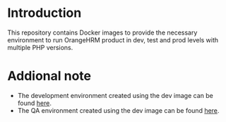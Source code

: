 # Introduction
This repository contains Docker images to provide the necessary environment to run OrangeHRM product in dev, test and prod levels with multiple PHP versions.


# Addional note
- The development environment created using the dev image can be found [here](https://github.com/orangehrm/orangehrm-dev-environment).
- The QA environment created using the dev image can be found [here](https://github.com/orangehrm/orangehrm-dev-environment).
